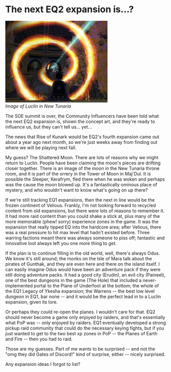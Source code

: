 # The next EQ2 expansion is...?

![everquest2-2008-01-01-23-36-16-60.jpg](../uploads/2008/03/everquest2-2008-01-01-23-36-16-60.jpg)  
*Image of Luclin in New Tunaria*

The SOE summit is over, the Community Influencers have been told what the next EQ2 expansion is, shown the concept art, and they're ready to influence us, but they can't tell us... yet...

The news that Rise of Kunark would be EQ2's fourth expansion came out about a year ago next month, so we're just weeks away from finding out where we will be playing next fall.

My guess? The Shattered Moon. There are lots of reasons why we might return to Luclin. People have been claiming the moon's pieces are drifting closer together. There is an image of the moon in the New Tunaria throne room, and it is part of the orrery in the Tower of Moon in Maj'Dul. It is possible the Sleeper, Kerafrym, fled there when he was woken and perhaps was the cause the moon blowed up. It's a fantastically ominous place of mystery, and who wouldn't want to know what's going on up there?

If we're still tracking EQ1 expansions, then the next in line would be the frozen continent of Velious. Frankly, I'm not looking forward to recycled content from old expansions, but there were lots of reasons to remember it. It had more raid content than you could shake a stick at, plus many of the more memorable (phew! sorry) experience zones in the game. It was the expansion that really tipped EQ into the hardcore area; after Velious, there was a real pressure to hit max level that hadn't existed before. Three warring factions meant there was always someone to piss off; fantastic and innovative loot always left you one more thing to get.

If the plan is to continue filling in the old world, well, there's always Odus. We know it's still around; the monks on the Isle of Mara talk about the pirates of Gunthak, and they are even here and there on the island itself. I can easily imagine Odus would have been an adventure pack if they were still doing adventure packs. It had a good city (Erudin), an evil city (Paineel), one of the best dungeons in the game (The Hole) that included a never-implemented portal to the Plane of Underfoot at the bottom; the whole of the EQ1 Legacy of Ykesha expansion; the Warrens -- the best low level dungeon in EQ1, bar none -- and it would be the perfect lead in to a Luclin expansion, given its lore.

Or perhaps they could re-open the planes. I wouldn't care for that. EQ2 should never become a game only enjoyed by raiders, and that's essentially what PoP was -- only enjoyed by raiders. EQ1 eventually developed a strong pickup raid community that could do the necessary keying fights, but if you just wanted to get to the two best xp zones in PoP -- the Planes of Earth and Fire -- then you had to raid.

Those are my guesses. Part of me wants to be surprised -- and not the "omg they did Gates of Discord!" kind of surprise, either -- nicely surprised.

Any expansion ideas I forgot to list?

